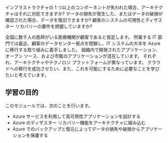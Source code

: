 インフラストラクチャの 1 つ以上のコンポーネントが失われた場合、アーキテクチャはそれに対処できますか? データの損失が発生した、またはデータの破損が確認された場合、データを復旧できますか? 顧客のシステムの可用性とディザスター リカバリーの要件を把握していますか? 

全国に数千人の医師がいる医療機関が顧客であると仮定します。 所属する IT 部門では最近、顧客のデータセンター拠点を閉鎖し、IT システムの大半を Azure に移行する取り組みに着手しました。 組織内で開発されたアプリケーション、オープン ソース、および市販のアプリケーションが混在しています。 それぞれ、アーキテクチャやテクノロジ プラットフォームが異なっています。 クラウドへの移行を成功させたい、また、これを可能にするために必要なことを学びたいと考えています。  

## <a name="learning-objectives"></a>学習の目的

このモジュールでは、次のことを行います。
- Azure サービスを利用して高可用性アプリケーションを設計する
- Azure のディザスター リカバリー機能をアーキテクチャに組み込む
- Azure でのバックアップと復元によってデータの損失や破損からアプリケーションを保護する

